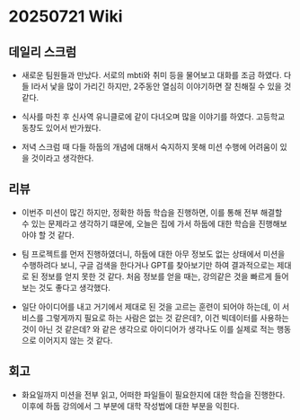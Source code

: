 # 20250721 Wiki

## 데일리 스크럼

- 새로운 팀원들과 만났다. 서로의 mbti와 취미 등을 물어보고 대화를 조금 하였다. 다들 I라서 낯을 많이 가리긴 하지만, 2주동안 열심히 이야기하면 잘 친해질 수 있을 것 같다.

- 식사를 마친 후 신사역 유니클로에 같이 다녀오며 많을 이야기를 하였다. 고등학교 동창도 있어서 반가웠다.

- 저녁 스크럼 때 다들 하둡의 개념에 대해서 숙지하지 못해 미션 수행에 어려움이 있을 것이라고 생각한다. 

## 리뷰

- 이번주 미션이 많긴 하지만, 정확한 하둡 학습을 진행하면, 이를 통해 전부 해결할 수 있는 문제라고 생각하기 떄문에, 오늘은 집에 가서 하둡에 대한 학습을 진행해보아야 할 것 같다.

- 팀 프로젝트를 먼저 진행하였더니, 하둡에 대한 아무 정보도 없는 상태에서 미션을 수행하려다 보니, 구글 검색을 한다거나 GPT를 찾아보기만 하여 결과적으로는 제대로 된 정보를 얻지 못한 것 같다. 처음 정보를 얻을 때는, 강의같은 것을 빠르게 들어보는 것도 좋다고 생각했다.

- 일단 아이디어를 내고 거기에서 제대로 된 것을 고르는 훈련이 되어야 하는데, 이 서비스를 그렇게까지 필요로 하는 사람은 없는 것 같은데?, 이건 빅데이터를 사용하는 것이 아닌 것 같은데? 와 같은 생각으로 아이디어가 생각나도 이를 실제로 적는 행동으로 이어지지 않는 것 같다. 

## 회고

- 화요일까지 미션을 전부 읽고, 어떠한 파일들이 필요한지에 대한 학습을 진행한다. 이후에 하둡 강의에서 그 부분에 대학 작성법에 대한 부분을 익힌다.